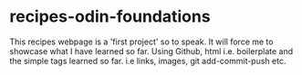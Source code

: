 # recipes-odin-foundations
This recipes webpage is a 'first project' so to speak. It will force me to showcase what I have learned so far. Using Github, html i.e. boilerplate and the simple tags learned so far. i.e links, images, git add-commit-push etc. 
